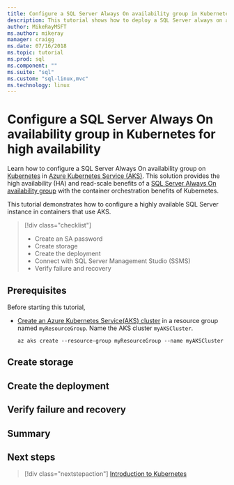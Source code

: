 ```yaml
---
title: Configure a SQL Server Always On availability group in Kubernetes for high availability | Microsoft Docs
description: This tutorial shows how to deploy a SQL Server always on availability group with Kubernetes on Azure Container Service.
author: MikeRayMSFT
ms.author: mikeray
manager: craigg
ms.date: 07/16/2018
ms.topic: tutorial
ms.prod: sql
ms.component: ""
ms.suite: "sql"
ms.custom: "sql-linux,mvc"
ms.technology: linux
---
```

# Configure a SQL Server Always On availability group in Kubernetes for high availability

Learn how to configure a SQL Server Always On availability group on [Kubernetes](http://kubernetes.io) in [Azure Kubernetes Service (AKS)](http://docs.microsoft.com/azure/aks/). This solution provides the high availability (HA) and read-scale benefits of a [SQL Server Always On availability group](../database-engine/availability-groups/windows/overview-of-always-on-availability-groups-sql-server.md) with the container orchestration benefits of Kubernetes.



This tutorial demonstrates how to configure a highly available SQL Server instance in containers that use AKS. 

> [!div class="checklist"] 
> * Create an SA password
> * Create storage
> * Create the deployment
> * Connect with SQL Server Management Studio (SSMS)
> * Verify failure and recovery

## Prerequisites

Before starting this tutorial, 

* [Create an Azure Kubernetes Service(AKS) cluster](http://docs.microsoft.com/azure/aks/create-cluster.md) in a resource group named `myResourceGroup`. Name the AKS cluster `myAKSCluster`.

   ```azurecli-interactive
   az aks create --resource-group myResourceGroup --name myAKSCluster
   ```

## Create storage


## Create the deployment


## Verify failure and recovery

## Summary

## Next steps

> [!div class="nextstepaction"]
>[Introduction to Kubernetes](http://docs.microsoft.com/en-us/azure/aks/intro-kubernetes)


